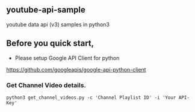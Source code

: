 ## youtube-api-sample
youtube data api (v3) samples in python3

## Before you quick start,

* Please setup Google API Client for python

https://github.com/googleapis/google-api-python-client

### Get Channel Video details.

`python3 get_channel_videos.py -c 'Channel Playlist ID' -i 'Your API-Key' `
